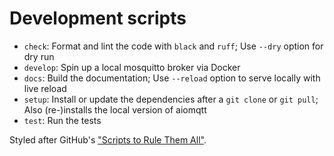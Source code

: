 # Development scripts

- `check`: Format and lint the code with `black` and `ruff`; Use `--dry` option for dry run
- `develop`: Spin up a local mosquitto broker via Docker
- `docs`: Build the documentation; Use `--reload` option to serve locally with live reload
- `setup`: Install or update the dependencies after a `git clone` or `git pull`; Also (re-)installs the local version of aiomqtt
- `test`: Run the tests

Styled after GitHub's ["Scripts to Rule Them All"](https://github.com/github/scripts-to-rule-them-all).
